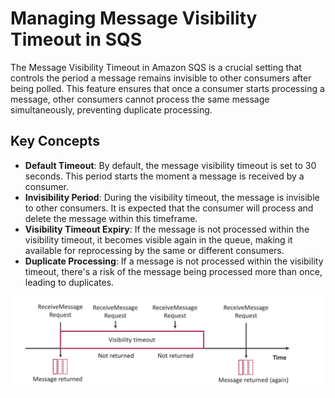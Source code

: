 # Managing Message Visibility Timeout in SQS

The Message Visibility Timeout in Amazon SQS is a crucial setting that controls the period a message remains invisible to other consumers after being polled. This feature ensures that once a consumer starts processing a message, other consumers cannot process the same message simultaneously, preventing duplicate processing.

## Key Concepts

- **Default Timeout**: By default, the message visibility timeout is set to 30 seconds. This period starts the moment a message is received by a consumer.
- **Invisibility Period**: During the visibility timeout, the message is invisible to other consumers. It is expected that the consumer will process and delete the message within this timeframe.
- **Visibility Timeout Expiry**: If the message is not processed within the visibility timeout, it becomes visible again in the queue, making it available for reprocessing by the same or different consumers.
- **Duplicate Processing**: If a message is not processed within the visibility timeout, there's a risk of the message being processed more than once, leading to duplicates.

![Message Visibility Timeout in SQS](../../z_resources/images/sqs/message-visibility-timeout.png)